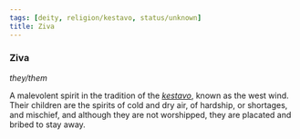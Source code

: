 ```yaml
---
tags: [deity, religion/kestavo, status/unknown]
title: Ziva
---
```

### Ziva
*they/them*

A malevolent spirit in the tradition of the *[kestavo](<../../religions/kestavo.md>)*, known as the west wind. Their children are the spirits of cold and dry air, of hardship, or shortages, and mischief, and although they are not worshipped, they are placated and bribed to stay away.
